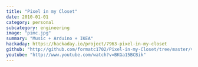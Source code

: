```yaml
---
title: "Pixel in my Closet"
date: 2010-01-01
category: personal
subcategory: engineering
image: "pimc.jpg"
summary: "Music + Arduino + IKEA"
hackaday: https://hackaday.io/project/7963-pixel-in-my-closet
github: "http://github.com/formatc1702/Pixel-in-my-Closet/tree/master/v1"
youtube: "http://www.youtube.com/watch?v=BKGa15BCBik"
---
```

